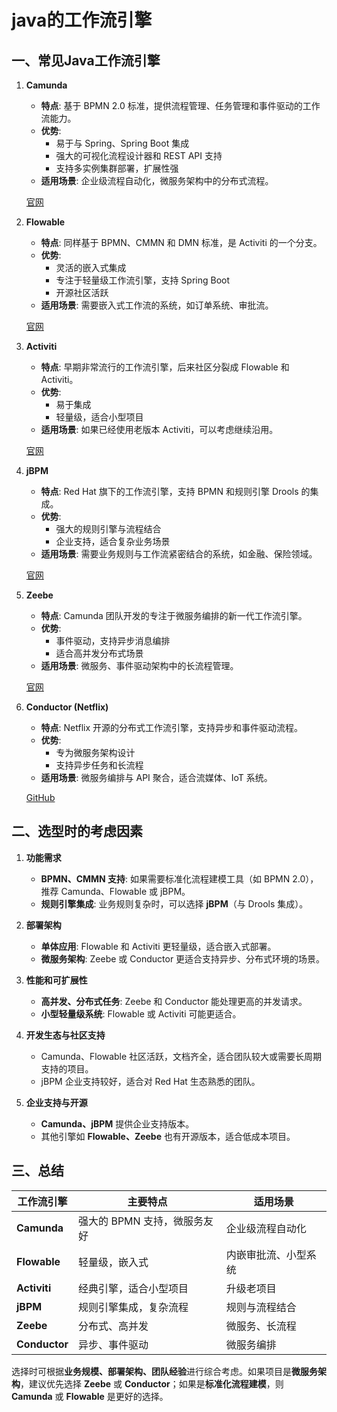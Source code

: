 # java的工作流引擎

## 一、常见Java工作流引擎

1. **Camunda**  
   - **特点**: 基于 BPMN 2.0 标准，提供流程管理、任务管理和事件驱动的工作流能力。
   - **优势**:  
     - 易于与 Spring、Spring Boot 集成  
     - 强大的可视化流程设计器和 REST API 支持  
     - 支持多实例集群部署，扩展性强  
   - **适用场景**: 企业级流程自动化，微服务架构中的分布式流程。

   [官网](https://camunda.com/)

2. **Flowable**  
   - **特点**: 同样基于 BPMN、CMMN 和 DMN 标准，是 Activiti 的一个分支。  
   - **优势**:  
     - 灵活的嵌入式集成  
     - 专注于轻量级工作流引擎，支持 Spring Boot  
     - 开源社区活跃  
   - **适用场景**: 需要嵌入式工作流的系统，如订单系统、审批流。  

   [官网](https://flowable.com/)

3. **Activiti**  
   - **特点**: 早期非常流行的工作流引擎，后来社区分裂成 Flowable 和 Activiti。  
   - **优势**:  
     - 易于集成  
     - 轻量级，适合小型项目  
   - **适用场景**: 如果已经使用老版本 Activiti，可以考虑继续沿用。  

   [官网](https://www.activiti.org/)

4. **jBPM**  
   - **特点**: Red Hat 旗下的工作流引擎，支持 BPMN 和规则引擎 Drools 的集成。  
   - **优势**:  
     - 强大的规则引擎与流程结合  
     - 企业支持，适合复杂业务场景  
   - **适用场景**: 需要业务规则与工作流紧密结合的系统，如金融、保险领域。  

   [官网](https://www.jbpm.org/)

5. **Zeebe**  
   - **特点**: Camunda 团队开发的专注于微服务编排的新一代工作流引擎。  
   - **优势**:  
     - 事件驱动，支持异步消息编排  
     - 适合高并发分布式场景  
   - **适用场景**: 微服务、事件驱动架构中的长流程管理。  

   [官网](https://zeebe.io/)

6. **Conductor (Netflix)**  
   - **特点**: Netflix 开源的分布式工作流引擎，支持异步和事件驱动流程。  
   - **优势**:  
     - 专为微服务架构设计  
     - 支持异步任务和长流程  
   - **适用场景**: 微服务编排与 API 聚合，适合流媒体、IoT 系统。  

   [GitHub](https://github.com/Netflix/conductor)

## 二、选型时的考虑因素  

1. **功能需求**
   - **BPMN、CMMN 支持**: 如果需要标准化流程建模工具（如 BPMN 2.0），推荐 Camunda、Flowable 或 jBPM。
   - **规则引擎集成**: 业务规则复杂时，可以选择 **jBPM**（与 Drools 集成）。

2. **部署架构**
   - **单体应用**: Flowable 和 Activiti 更轻量级，适合嵌入式部署。  
   - **微服务架构**: Zeebe 或 Conductor 更适合支持异步、分布式环境的场景。

3. **性能和可扩展性**
   - **高并发、分布式任务**: Zeebe 和 Conductor 能处理更高的并发请求。  
   - **小型轻量级系统**: Flowable 或 Activiti 可能更适合。

4. **开发生态与社区支持**
   - Camunda、Flowable 社区活跃，文档齐全，适合团队较大或需要长周期支持的项目。
   - jBPM 企业支持较好，适合对 Red Hat 生态熟悉的团队。

5. **企业支持与开源**  
   - **Camunda、jBPM** 提供企业支持版本。
   - 其他引擎如 **Flowable、Zeebe** 也有开源版本，适合低成本项目。

## 三、总结  

| 工作流引擎 | 主要特点 | 适用场景 |
|------------|----------|-----------|
| **Camunda** | 强大的 BPMN 支持，微服务友好 | 企业级流程自动化 |
| **Flowable** | 轻量级，嵌入式 | 内嵌审批流、小型系统 |
| **Activiti** | 经典引擎，适合小型项目 | 升级老项目 |
| **jBPM** | 规则引擎集成，复杂流程 | 规则与流程结合 |
| **Zeebe** | 分布式、高并发 | 微服务、长流程 |
| **Conductor** | 异步、事件驱动 | 微服务编排 |

选择时可根据**业务规模、部署架构、团队经验**进行综合考虑。如果项目是**微服务架构**，建议优先选择 **Zeebe** 或 **Conductor**；如果是**标准化流程建模**，则 **Camunda** 或 **Flowable** 是更好的选择。